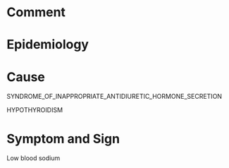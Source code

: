 # Comment

# Epidemiology

# Cause

SYNDROME_OF_INAPPROPRIATE_ANTIDIURETIC_HORMONE_SECRETION

HYPOTHYROIDISM

# Symptom and Sign

Low blood sodium

